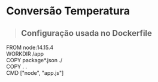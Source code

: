 # Conversão Temperatura

> Configuração usada no Dockerfile
> ---

FROM node:14.15.4 </br>
WORKDIR /app </br>
COPY package*.json ./ </br>
COPY . . </br>
CMD ["node", "app.js"] </br>
